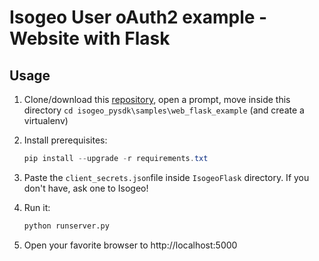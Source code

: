 Isogeo User oAuth2 example - Website with Flask
===============================================

## Usage

1. Clone/download this [repository](https://github.com/Guts/isogeo-api-py-minsdk), open a prompt, move inside this directory `cd isogeo_pysdk\samples\web_flask_example` (and create a virtualenv)

2. Install prerequisites:

	```powershell
	pip install --upgrade -r requirements.txt
	```

3. Paste the `client_secrets.json`file inside `IsogeoFlask` directory. If you don't have, ask one to Isogeo!

4. Run it:

	```python
	python runserver.py
	```

5. Open your favorite browser to http://localhost:5000
